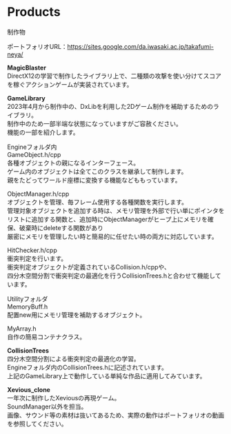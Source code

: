 # Products
制作物

ポートフォリオURL：https://sites.google.com/da.iwasaki.ac.jp/takafumi-neya/

**MagicBlaster**  
DirectX12の学習で制作したライブラリ上で、二種類の攻撃を使い分けてスコアを稼ぐアクションゲームが実装されています。

**GameLibrary**  
2023年4月から制作中の、DxLibを利用した2Dゲーム制作を補助するためのライブラリ。  
制作中のため一部半端な状態になっていますがご容赦ください。  
機能の一部を紹介します。  

Engineフォルダ内  
GameObject.h/cpp  
各種オブジェクトの親になるインターフェース。  
ゲーム内のオブジェクトは全てこのクラスを継承して制作します。  
親をたどってワールド座標に変換する機能などももっています。  

ObjectManager.h/cpp  
オブジェクトを管理、毎フレーム使用する各種関数を実行します。  
管理対象オブジェクトを追加する時は、メモリ管理を外部で行い単にポインタをリストに追加する関数と、追加時にObjectManagerがヒープ上にメモリを確保、破棄時にdeleteする関数があり  
厳密にメモリを管理したい時と簡易的に任せたい時の両方に対応しています。  

HitChecker.h/cpp  
衝突判定を行います。  
衝突判定オブジェクトが定義されているCollision.h/cppや、  
四分木空間分割で衝突判定の最適化を行うCollisionTrees.hと合わせて機能しています。  

Utilityフォルダ  
MemoryBuff.h  
配置new用にメモリ管理を補助するオブジェクト。  

MyArray.h  
自作の簡易コンテナクラス。  


**CollisionTrees**  
四分木空間分割による衝突判定の最適化の学習。  
Engineフォルダ内のCollisionTrees.hに記述されています。  
上記のGameLibrary上で動作している単純な作品に適用してみています。

**Xevious_clone**  
一年次に制作したXeviousの再現ゲーム。  
SoundManager以外を担当。  
画像、サウンド等の素材は抜いてあるため、実際の動作はポートフォリオの動画を参照してください。
